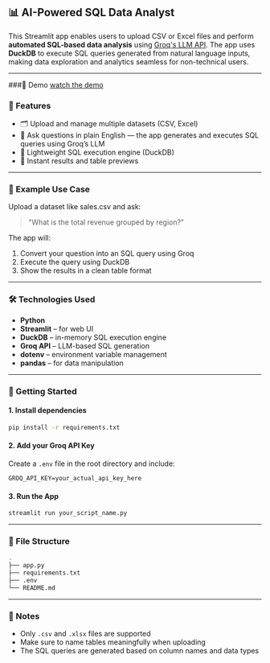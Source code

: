 ## 📊 AI-Powered SQL Data Analyst

This Streamlit app enables users to upload CSV or Excel files and perform **automated SQL-based data analysis** using [Groq's LLM API](https://groq.com). The app uses **DuckDB** to execute SQL queries generated from natural language inputs, making data exploration and analytics seamless for non-technical users.

---
###🎥 Demo
[watch the demo](https://youtu.be/-23Tb1Gmv1A)

### 🔧 Features

* 🗂 Upload and manage multiple datasets (CSV, Excel)
* 🧠 Ask questions in plain English — the app generates and executes SQL queries using Groq’s LLM
* 🐥 Lightweight SQL execution engine (DuckDB)
* 🚀 Instant results and table previews

---

### 🧪 Example Use Case

Upload a dataset like sales.csv and ask:

> "What is the total revenue grouped by region?"

The app will:

1. Convert your question into an SQL query using Groq
2. Execute the query using DuckDB
3. Show the results in a clean table format

---

### 🛠️ Technologies Used

* **Python**
* **Streamlit** – for web UI
* **DuckDB** – in-memory SQL execution engine
* **Groq API** – LLM-based SQL generation
* **dotenv** – environment variable management
* **pandas** – for data manipulation

---

### 🚀 Getting Started

#### 1. Install dependencies

```bash
pip install -r requirements.txt
```

#### 2. Add your Groq API Key

Create a `.env` file in the root directory and include:

```
GROQ_API_KEY=your_actual_api_key_here
```

#### 3. Run the App

```bash
streamlit run your_script_name.py
```

---

### 📂 File Structure

```bash
.
├── app.py
├── requirements.txt
├── .env
└── README.md
```

---

### 📌 Notes

* Only `.csv` and `.xlsx` files are supported
* Make sure to name tables meaningfully when uploading
* The SQL queries are generated based on column names and data types
